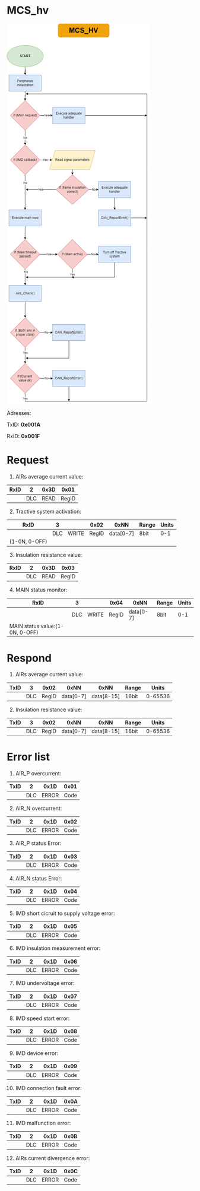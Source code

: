 # MCS_hv

![flowchart_main](MCS_hv_algorithm.png)

Adresses:

TxID: **0x001A**

RxID: **0x001F**


# Request
1) AIRs average current value:

|RxID  |2      |0x3D   |0x01   |
|------|-------|-------|-------|
|      |DLC    |READ   |RegID  |

2) Tractive system activation:

|RxID            |3      |       |0x02   |0xNN       |Range |Units|
|----------------|-------|-------|-------|-----------|------|-----|
|                |DLC    |WRITE  |RegID  |data[0-7]  |8bit  |0-1  |
|(1-0N, 0-OFF)   |       |       |       |           |      |     |

3) Insulation resistance value:

|RxID  |2      |0x3D   |0x03   |
|------|-------|-------|-------|
|      |DLC    |READ   |RegID  |

4) MAIN status monitor:

|RxID                           |3      |       |0x04   |0xNN       |Range |Units|
|-------------------------------|-------|-------|-------|-----------|------|-----|
|                               |DLC    |WRITE  |RegID  |data[0-7]  |8bit  |0-1  |
|MAIN status value:(1-0N, 0-OFF)|       |       |       |           |      |     |

# Respond
1) AIRs average current value:

|TxID  |3      |0x02   |0xNN      |0xNN       |Range |Units    |
|------|-------|-------|----------|-----------|------|---------|
|      |DLC    |RegID  |data[0-7] |data[8-15] |16bit |0-65536  |

2) Insulation resistance value:

|TxID  |3      |0x02   |0xNN      |0xNN       |Range |Units    |
|------|-------|-------|----------|-----------|------|---------|
|      |DLC    |RegID  |data[0-7] |data[8-15] |16bit |0-65536  |

# Error list
1) AIR_P overcurrent:

|TxID  |2      |0x1D   |0x01   |
|------|-------|-------|-------|
|      |DLC    |ERROR  |Code   |

2) AIR_N overcurrent:

|TxID  |2      |0x1D   |0x02   |
|------|-------|-------|-------|
|      |DLC    |ERROR  |Code   |

3) AIR_P status Error:

|TxID  |2      |0x1D   |0x03   |
|------|-------|-------|-------|
|      |DLC    |ERROR  |Code   |

4) AIR_N status Error:

|TxID  |2      |0x1D   |0x04   |
|------|-------|-------|-------|
|      |DLC    |ERROR  |Code   |

5) IMD short cicruit to supply voltage error:

|TxID  |2      |0x1D   |0x05   |
|------|-------|-------|-------|
|      |DLC    |ERROR  |Code   |

6) IMD insulation measurement error:

|TxID  |2      |0x1D   |0x06   |
|------|-------|-------|-------|
|      |DLC    |ERROR  |Code   |

7) IMD undervoltage error:

|TxID  |2      |0x1D   |0x07   |
|------|-------|-------|-------|
|      |DLC    |ERROR  |Code   |

8) IMD speed start error:

|TxID  |2      |0x1D   |0x08   |
|------|-------|-------|-------|
|      |DLC    |ERROR  |Code   |

9) IMD device error:

|TxID  |2      |0x1D   |0x09   |
|------|-------|-------|-------|
|      |DLC    |ERROR  |Code   |

10) IMD connection fault error:

|TxID  |2      |0x1D   |0x0A   |
|------|-------|-------|-------|
|      |DLC    |ERROR  |Code   |

11) IMD malfunction error:

|TxID  |2      |0x1D   |0x0B   |
|------|-------|-------|-------|
|      |DLC    |ERROR  |Code   |

12) AIRs current divergence error:

|TxID  |2      |0x1D   |0x0C   |
|------|-------|-------|-------|
|      |DLC    |ERROR  |Code   |
